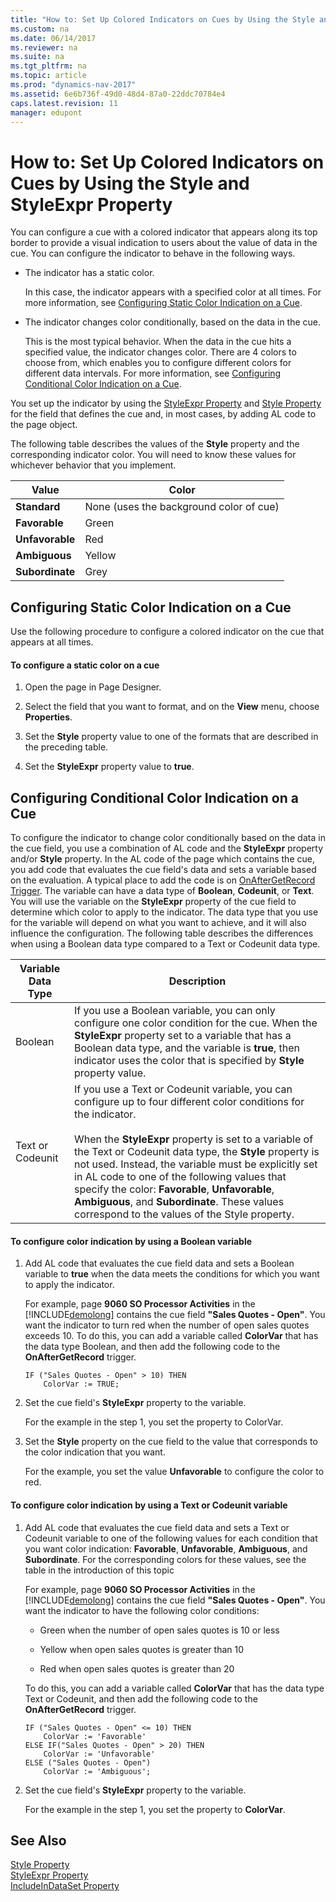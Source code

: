 ```yaml
---
title: "How to: Set Up Colored Indicators on Cues by Using the Style and StyleExpr Property"
ms.custom: na
ms.date: 06/14/2017
ms.reviewer: na
ms.suite: na
ms.tgt_pltfrm: na
ms.topic: article
ms.prod: "dynamics-nav-2017"
ms.assetid: 6e6b736f-49d0-48d4-87a0-22ddc70784e4
caps.latest.revision: 11
manager: edupont
---
```

# How to: Set Up Colored Indicators on Cues by Using the Style and StyleExpr Property
You can configure a cue with a colored indicator that appears along its top border to provide a visual indication to users about the value of data in the cue. You can configure the indicator to behave in the following ways.  

-   The indicator has a static color.  

     In this case, the indicator appears with a specified color at all times. For more information, see [Configuring Static Color Indication on a Cue](How-to--Set-Up-Colored-Indicators-on-Cues-by-Using-the-Style-and-StyleExpr-Property.md#StaticColor).  

-   The indicator changes color conditionally, based on the data in the cue.  

     This is the most typical behavior. When the data in the cue hits a specified value, the indicator changes color. There are 4 colors to choose from, which enables you to configure different colors for different data intervals. For more information, see [Configuring Conditional Color Indication on a Cue](How-to--Set-Up-Colored-Indicators-on-Cues-by-Using-the-Style-and-StyleExpr-Property.md#ConditionColor).  

 You set up the indicator by using the [StyleExpr Property](devenv-styleexpr-property.md) and [Style Property](devenv-style-property.md) for the field that defines the cue and, in most cases, by adding AL code to the page object.  

 The following table describes the values of the **Style** property and the corresponding indicator color. You will need to know these values for whichever behavior that you implement.  

|Value|Color|  
|-----------|-----------|  
|**Standard**|None \(uses the background color of cue\)|  
|**Favorable**|Green|  
|**Unfavorable**|Red|  
|**Ambiguous**|Yellow|  
|**Subordinate**|Grey|  

##  <a name="StaticColor"></a> Configuring Static Color Indication on a Cue  
 Use the following procedure to configure a colored indicator on the cue that appears at all times.  

#### To configure a static color on a cue  

1.  Open the page in Page Designer.  

2.  Select the field that you want to format, and on the **View** menu, choose **Properties**.  

3.  Set the **Style** property value to one of the formats that are described in the preceding table.  

4.  Set the **StyleExpr** property value to **true**.  

##  <a name="ConditionColor"></a> Configuring Conditional Color Indication on a Cue  
 To configure the indicator to change color conditionally based on the data in the cue field, you use a combination of AL code and the **StyleExpr** property and/or **Style** property. In the AL code of the page which contains the cue, you add code that evaluates the cue field's data and sets a variable based on the evaluation. A typical place to add the code is on [OnAfterGetRecord Trigger](../triggers/devenv-OnAfterGetRecord-Trigger.md). The variable can have a data type of **Boolean**, **Codeunit**, or **Text**. You will use the variable on the **StyleExpr** property of the cue field to determine which color to apply to the indicator. The data type that you use for the variable will depend on what you want to achieve, and it will also influence the configuration. The following table describes the differences when using a Boolean data type compared to a Text or Codeunit data type.  

|Variable Data Type|Description|  
|------------------------|-----------------|  
|Boolean|If you use a Boolean variable, you can only configure one color condition for the cue. When the **StyleExpr** property set to a variable that has a Boolean data type, and the variable is **true**, then indicator uses the color that is specified by **Style** property value.|  
|Text or Codeunit|If you use a Text or Codeunit variable, you can configure up to four different color conditions for the indicator.<br /><br /> When the **StyleExpr** property is set to a variable of the Text or Codeunit data type, the **Style** property is not used. Instead, the variable must be explicitly set in AL code to one of the following values that specify the color: **Favorable**, **Unfavorable**, **Ambiguous**, and **Subordinate**. These values correspond to the values of the Style property.|  

#### To configure color indication by using a Boolean variable  

1.  Add AL code that evaluates the cue field data and sets a Boolean variable to **true** when the data meets the conditions for which you want to apply the indicator.  

     For example, page **9060 SO Processor Activities** in the [!INCLUDE[demolong](../includes/demolong_md.md)] contains the cue field **"Sales Quotes - Open"**. You want the indicator to turn red when the number of open sales quotes exceeds 10. To do this, you can add a variable called **ColorVar** that has the data type Boolean, and then add the following code to the **OnAfterGetRecord** trigger.  

    ```  
    IF ("Sales Quotes - Open" > 10) THEN  
        ColorVar := TRUE;  
    ```  

2.  Set the cue field's **StyleExpr** property to the variable.  

     For the example in the step 1, you set the property to ColorVar.  

3.  Set the **Style** property on the cue field to the value that corresponds to the color indication that you want.  

     For the example, you set the value **Unfavorable** to configure the color to red.  

#### To configure color indication by using a Text or Codeunit variable  

1.  Add AL code that evaluates the cue field data and sets a Text or Codeunit variable to one of the following values for each condition that you want color indication: **Favorable**, **Unfavorable**, **Ambiguous**, and **Subordinate**. For the corresponding colors for these values, see the table in the introduction of this topic  

     For example, page **9060 SO Processor Activities** in the [!INCLUDE[demolong](../includes/demolong_md.md)] contains the cue field **"Sales Quotes - Open"**. You want the indicator to have the following color conditions:  

    -   Green when the number of open sales quotes is 10 or less  

    -   Yellow when open sales quotes is greater than 10  

    -   Red when open sales quotes is greater than 20  

     To do this, you can add a variable called **ColorVar** that has the data type Text or Codeunit, and then add the following code to the **OnAfterGetRecord** trigger.  

    ```  
    IF ("Sales Quotes - Open" <= 10) THEN  
        ColorVar := 'Favorable'  
    ELSE IF("Sales Quotes - Open" > 20) THEN  
        ColorVar := 'Unfavorable'  
    ELSE ("Sales Quotes - Open")  
        ColorVar := 'Ambiguous';  
    ```  

2.  Set the cue field's **StyleExpr** property to the variable.  

     For the example in the step 1, you set the property to **ColorVar**.  

## See Also  
 [Style Property](devenv-style-property.md)   
 [StyleExpr Property](devenv-styleexpr-property.md)   
 [IncludeInDataSet Property](devenv-includeindataset-property.md)

